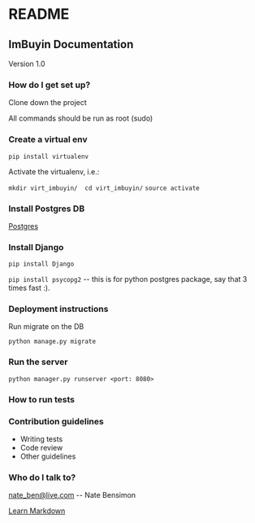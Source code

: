 # README #

## ImBuyin Documentation ##

Version 1.0

### How do I get set up? ###

Clone down the project

All commands should be run as root (sudo)

### Create a virtual env ###

`pip install virtualenv`

Activate the virtualenv, i.e.:

`mkdir virt_imbuyin/  cd virt_imbuyin/`
`source activate`

### Install Postgres DB ###

[Postgres](https://www.postgresql.org/download/macosx/)

### Install Django ###

`pip install Django`

`pip install psycopg2` -- this is for python postgres package, say that 3 times fast :).

### Deployment instructions ###

Run migrate on the DB

`python manage.py migrate`

### Run the server ###

`python manager.py runserver <port: 8080> `

### How to run tests ###

### Contribution guidelines ###

* Writing tests
* Code review
* Other guidelines

### Who do I talk to? ###

nate_ben@live.com -- Nate Bensimon

[Learn Markdown](https://bitbucket.org/tutorials/markdowndemo)
